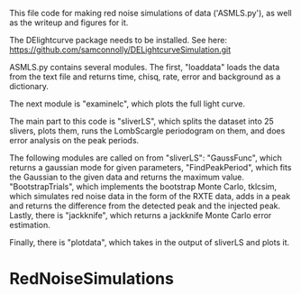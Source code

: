 This file code for making red noise simulations of data ('ASMLS.py'), as well as the writeup and figures for it. 

The DElightcurve package needs to be installed. See here: https://github.com/samconnolly/DELightcurveSimulation.git

ASMLS.py contains several modules. The first, "loaddata" loads the data from the text file and returns time, chisq, rate, error and background as a dictionary. 

The next module is "examinelc", which plots the full light curve.

The main part to this code is "sliverLS", which splits the dataset into 25 slivers, plots them, runs the LombScargle periodogram on them, and does error analysis on the peak periods. 

The following modules are called on from "sliverLS": 
"GaussFunc", which returns a gaussian mode for given parameters, "FindPeakPeriod", which fits the Gaussian to the given data and returns the maximum value. "BootstrapTrials", which implements the bootstrap Monte Carlo, tklcsim, which simulates red noise data in the form of the RXTE data, adds in a peak and returns the difference from the detected peak and the injected peak. Lastly, there is "jackknife", which returns a jackknife Monte Carlo error estimation. 

Finally, there is "plotdata", which takes in the output of sliverLS and plots it. 
# RedNoiseSimulations
